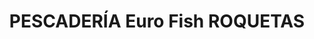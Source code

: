 ---
title: "PESCADERÍA Euro Fish ROQUETAS"
url: /roquetas-de-mar/pescaderia-euro-fish-roquetas/
shop: marisco
---